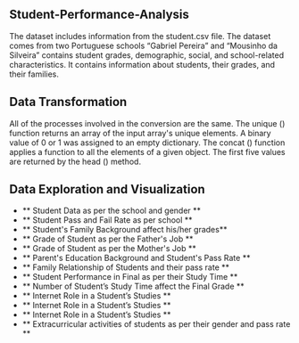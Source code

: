 ## Student-Performance-Analysis

The dataset includes information from the student.csv file. The dataset comes from two 
Portuguese schools “Gabriel Pereira” and “Mousinho da Silveira” contains student 
grades, demographic, social, and school-related characteristics. It contains information
about students, their grades, and their families.

## Data Transformation

All of the processes involved in the conversion are the same. The unique () function 
returns an array of the input array's unique elements. A binary value of 0 or 1 was 
assigned to an empty dictionary. The concat () function applies a function to all the 
elements of a given object. The first five values are returned by the head () method.

## Data Exploration and Visualization

-  ** Student Data as per the school and gender **
-  ** Student Pass and Fail Rate as per school ** 
-  ** Student's Family Background affect his/her grades**
-  ** Grade of Student as per the Father's Job **  
-  ** Grade of Student as per the Mother's Job **
-  ** Parent's Education Background and Student's Pass Rate **
-  ** Family Relationship of Students and their pass rate **
-  ** Student Performance in Final as per their Study Time **
-  ** Number of Student’s Study Time affect the Final Grade **
-  ** Internet Role in a Student’s Studies **
-  ** Internet Role in a Student’s Studies **
-  ** Internet Role in a Student’s Studies **
-  ** Extracurricular activities of students as per their gender and pass rate **
  
